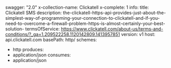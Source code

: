 swagger: "2.0"
x-collection-name: Clickatell
x-complete: 1
info:
  title: Clickatell SMS
  description: the-clickatell-https-api-provides-just-about-the-simplest-way-of-programming-your-connection-to-clickatell-and-if-you-need-to-overcome-a-firewall-problem-https-is-almost-certainly-your-best-solution-
  termsOfService: https://www.clickatell.com/about-us/terms-and-conditions/?_ga=1.209522258.1120142809.1413957851
  version: v1
host: api.clickatell.com
basePath: http/
schemes:
- http
produces:
- application/json
consumes:
- application/json